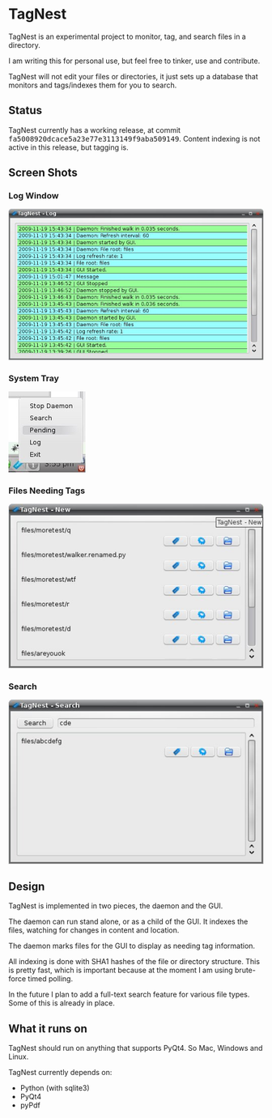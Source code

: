 # TagNest #
TagNest is an experimental project to monitor, tag, and search files in a directory.

I am writing this for personal use, but feel free to tinker, use and contribute.

TagNest will not edit your files or directories, it just sets up a database that monitors and tags/indexes them for you to search.

## Status ##
TagNest currently has a working release, at commit <tt>fa5008920dcace5a23e77e3113149f9aba509149</tt>.  Content indexing is not active in this release, but tagging is.

## Screen Shots ##

### Log Window ###
![v0.1 Log Window](http://github.com/jmhobbs/TagNest/raw/master/screens/0.1/log.jpg)

### System Tray ###
![v0.1 System Tray](http://github.com/jmhobbs/TagNest/raw/master/screens/0.1/tray.jpg)

### Files Needing Tags ###
![v0.1 Files Needing Tags](http://github.com/jmhobbs/TagNest/raw/master/screens/0.1/new.jpg)

### Search ###
![v0.1 Search](http://github.com/jmhobbs/TagNest/raw/master/screens/0.1/search.jpg)

## Design ##

TagNest is implemented in two pieces, the daemon and the GUI.

The daemon can run stand alone, or as a child of the GUI. It indexes the files, watching for changes in content and location.

The daemon marks files for the GUI to display as needing tag information.

All indexing is done with SHA1 hashes of the file or directory structure. This is pretty fast, which is important because at the moment I am using brute-force timed polling.

In the future I plan to add a full-text search feature for various file types. Some of this is already in place.

## What it runs on ##
TagNest should run on anything that supports PyQt4. So Mac, Windows and Linux.

TagNest currently depends on:

  - Python (with sqlite3)
  - PyQt4
  - pyPdf
